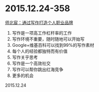 2015.12.24-358
==============
[师北宸：通过写作打造个人职业品牌](http://mp.weixin.qq.com/s?__biz=MzA4NzgxMzQzMA==&amp;mid=404125644&amp;idx=2&amp;sn=060cc9203960edb0990abdafcfba842f&amp;scene=1&amp;srcid=1226eeYNuft15UUoVatcfIBF#rd)

1. 写作是一项高工作杠杆率的工作
2. 写作环境不重要，随时随地可以开始写
3. Google+维基百科可以找到99%的写作素材
4. 每个人的经验都独特而有价值
5. 写作关乎思考
6. 写作是一个高效社交
7. 写作可以帮你跳出红海竞争
8. 更多的机会

2015.12.24
